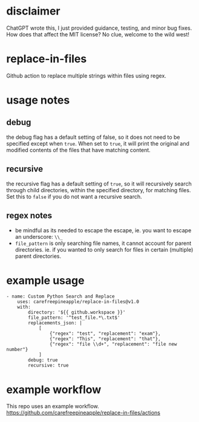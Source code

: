 # disclaimer
ChatGPT wrote this, I just provided guidance, testing, and minor bug fixes.  How does that affect the MIT license?  No clue, welcome to the wild west!

# replace-in-files
Github action to replace multiple strings within files using regex.

# usage notes
## debug
the debug flag has a default setting of false, so it does not need to be specified except when `true`.  When set to `true`, it will print the original and modified contents of the files that have matching content.

## recursive
the recursive flag has a default setting of `true`, so it will recursively search through child directories, within the specified directory, for matching files.  Set this to `false` if you do not want a recursive search.

## regex notes
* be mindful as its needed to escape the escape, ie. you want to escape an underscore: `\\_`
* `file_pattern` is only searching file names, it cannot account for parent directories.  ie. if you wanted to only search for files in certain (multiple) parent directories.


# example usage
```
- name: Custom Python Search and Replace
    uses: carefreepineapple/replace-in-files@v1.0
    with:
        directory: '${{ github.workspace }}'
        file_pattern: '^test_file.*\.txt$'
        replacements_json: |
            [
                {"regex": "test", "replacement": "exam"},
                {"regex": "This", "replacement": "that"},
                {"regex": "file \\d+", "replacement": "file new number"}
            ]
        debug: true
        recursive: true
```

# example workflow
This repo uses an example workflow. https://github.com/carefreepineapple/replace-in-files/actions